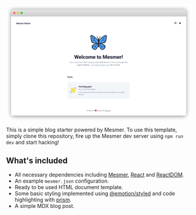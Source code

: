 ![Mesmer Starter][1]

This is a simple blog starter powered by Mesmer. To use this template, simply
clone this repository, fire up the Mesmer dev server using `npm run dev` and start hacking!

## What's included

 - All necessary dependencies including [Mesmer][2], [React][3] and [ReactDOM][4].
 - An example `mesmer.json` configuration.
 - Ready to be used HTML document template.
 - Some basic styling implemented using [@emotion/styled][5] and code
 highlighting with [prism][6].
 - A simple MDX blog post.

[1]: https://raw.githubusercontent.com/hacksparr0w/mesmer-starter/main/banner.png
[2]: https://github.com/hacksparr0w/mesmer
[3]: https://reactjs.org/docs/getting-started.html
[4]: https://reactjs.org/docs/react-dom.html
[5]: https://emotion.sh/
[6]: https://github.com/PrismJS/prism/

